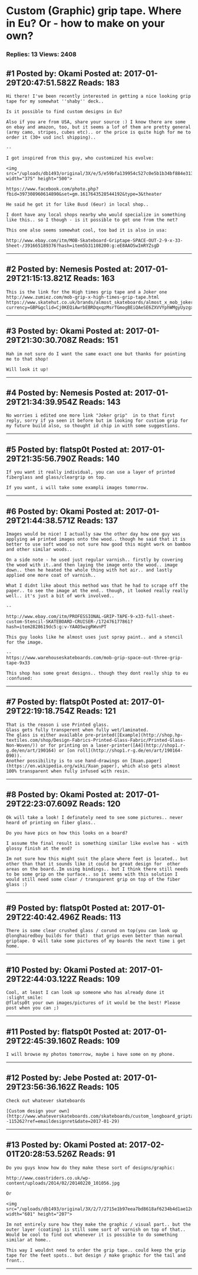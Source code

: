 # Custom (Graphic) grip tape. Where in Eu? Or - how to make on your own?

### Replies: 13 Views: 2408

## \#1 Posted by: Okami Posted at: 2017-01-29T20:47:51.582Z Reads: 183

```
Hi there! I've been recently interested in getting a nice looking grip tape for my somewhat ''shaby'' deck..

Is it possible to find custom designs in Eu?

Also if you are from USA, share your source :) I know there are some on ebay and amazon, too, but it seems a lof of them are pretty general (army camo, stripes, cubes etc).. or the price is quite high for me to order it (30+ usd incl shipping)..

--

I got inspired from this guy, who customized his evolve:

<img src="/uploads/db1493/original/3X/e/5/e59bfa139954c527c0e5b1b34bf884e3132b309b.jpg" width="375" height="500">

https://www.facebook.com/photo.php?fbid=397308960614890&set=gm.1617643528544192&type=3&theater

He said he got it for like 8usd (6eur) in local shop..

I dont have any local shops nearby who would specialize in something like this.. so I though - is it possible to get one from the net?

This one also seems somewhat cool, too bad it is also in usa:

http://www.ebay.com/itm/MOB-Skateboard-Griptape-SPACE-OUT-2-9-x-33-Sheet-/391665189376?hash=item5b31108200:g:eE8AAOSwImRYZsgD
```

---
## \#2 Posted by: Nemesis Posted at: 2017-01-29T21:15:13.821Z Reads: 163

```
This is the link for the High times grip tape and a Joker one http://www.zumiez.com/mob-grip-x-high-times-grip-tape.html https://www.skatehut.co.uk/brands/almost_skateboards/almost_x_mob_joker_hahaha_skateboard_grip_tape.htm?currency=GBP&gclid=Cj0KEQiAwrbEBRDqxqzMsrTGmogBEiQAeSE6ZXVVYphWMgyUyzgxqjPQP_CT3myEIWemnElPP3oME0caAp4r8P8HAQ
```

---
## \#3 Posted by: Okami Posted at: 2017-01-29T21:30:30.708Z Reads: 151

```
Hah im not sure do I want the same exact one but thanks for pointing me to that shop!

Will look it up!
```

---
## \#4 Posted by: Nemesis Posted at: 2017-01-29T21:34:39.954Z Reads: 143

```
No worries i edited one more link "Joker grip"  in to that first reply, sorry if ya seen it before but im looking for custiom grip for my future build also, so thought id chip in with some suggestions.
```

---
## \#5 Posted by: flatsp0t Posted at: 2017-01-29T21:35:56.790Z Reads: 140

```
If you want it really individual, you can use a layer of printed fiberglass and glass/cleargrip on top.

If you want, i will take some exampli images tomorrow.
```

---
## \#6 Posted by: Okami Posted at: 2017-01-29T21:44:38.571Z Reads: 137

```
Images would be nice! I actually saw the other day how one guy was applying a4 printed images onto the wood.. though he said that it is better to use soft wood so not sure how good this might work on bamboo and other similar woods..

On a side note - he used just regular varnish.. firstly by covering the wood with it..and then laying the image onto the wood.. image down.. then he heated the whole thing with hot air.. and lastly applied one more coat of varnish..

What I didnt like about this method was that he had to scrape off the paper.. to see the image at the end.. though, it looked really really well.. it's just a bit of work involved..

--

http://www.ebay.com/itm/PROFESSIONAL-GRIP-TAPE-9-x33-full-sheet-custom-Stencil-SKATEBOARD-CRUISER-/172476177861?hash=item2828619dc5:g:v-YAAOSwzgRWvnPT

This guy looks like he almost uses just spray paint.. and a stencil for the image.

--
https://www.warehouseskateboards.com/mob-grip-space-out-three-grip-tape-9x33

This shop has some great designs.. though they dont really ship to eu :confused:
```

---
## \#7 Posted by: flatsp0t Posted at: 2017-01-29T22:19:18.754Z Reads: 121

```
That is the reason i use Printed glass.
Glass gets fully transperent when fully wet/laminated.
The glass is either available pre-printed([Example](http://shop.hp-textiles.com/shop/Design-Fabrics-Printed-Glass-Fabric/Printed-Glass-Non-Woven/)) or for printing on a laser-printer([A4](http://shop1.r-g.de/en/art/190164) or [on roll](http://shop1.r-g.de/en/art/190164-090)).
Another possibility is to use hand-drawings on [Xuan.paper](https://en.wikipedia.org/wiki/Xuan_paper), which also gets almost 100% transparent when fully infused with resin.
```

---
## \#8 Posted by: Okami Posted at: 2017-01-29T22:23:07.609Z Reads: 120

```
Ok will take a look! I definately need to see some pictures.. never heard of printing on fiber glass..

Do you have pics on how this looks on a board?

I assume the final result is something similar like evolve has - with glossy finish at the end?

Im not sure how this might suit the place where feet is located.. but other than that it sounds like it could be great design for  other areas on the board..Im using bindings.. but I think there still needs to be some grip on the surface.. so it seems with this solution I would still need some clear / transparent grip on top of the fiber glass :)
```

---
## \#9 Posted by: flatsp0t Posted at: 2017-01-29T22:40:42.496Z Reads: 113

```
There is some clear crushed glass / corund on top(you can look up @longhairedboy builds for that)  that grips even better than normal griptape. O will take some pictures of my boards the next time i get home.
```

---
## \#10 Posted by: Okami Posted at: 2017-01-29T22:44:03.122Z Reads: 109

```
Cool, at least I can look up someone who has already done it :slight_smile:
@flatsp0t your own images/pictures of it would be the best! Please post when you can ;)
```

---
## \#11 Posted by: flatsp0t Posted at: 2017-01-29T22:45:39.160Z Reads: 109

```
I will browse my photos tomorrow, maybe i have some on my phone.
```

---
## \#12 Posted by: Jebe Posted at: 2017-01-29T23:56:36.162Z Reads: 105

```
Check out whatever skateboards 

[Custom design your own](http://www.whateverskateboards.com/skateboards/custom_longboard_griptape--115262?ref=emaildesignret&date=2017-01-29)
```

---
## \#13 Posted by: Okami Posted at: 2017-02-01T20:28:53.526Z Reads: 91

```
Do you guys know how do they make these sort of designs/graphic:

http://www.coastriders.co.uk/wp-content/uploads/2014/02/20140220_101056.jpg

Or

<img src="/uploads/db1493/original/3X/2/7/2715e1b97eea7bd8618af6234b4d1ae12d2ab1e4.jpg" width="601" height="207">

Im not entirely sure how they make the graphic / visual part.. but the outer layer (coating) is still some sort of varnish on top of that.. Would be cool to find out whenever it is possible to do something similar at home.. 

This way I wouldnt need to order the grip tape.. could keep the grip tape for the feet spots.. but design / make graphic for the tail and front..
```

---
